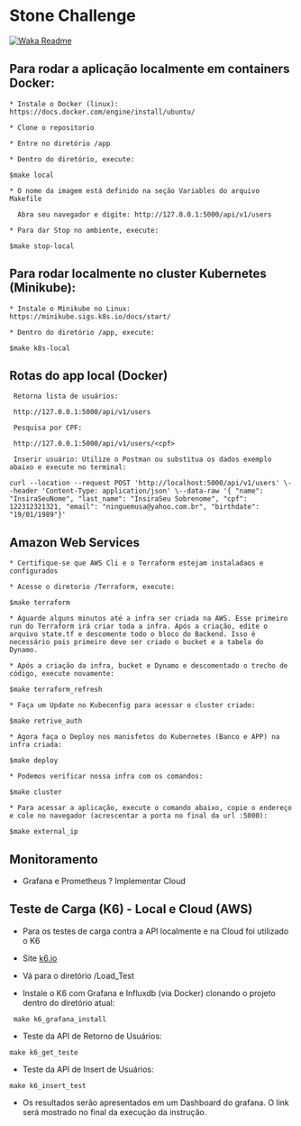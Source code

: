 # Stone Challenge
 
<!--START_SECTION:waka-->
<!--END_SECTION:waka-->

[![Waka Readme](https://github.com/Janoti/desafio-sre-devops/actions/workflows/main.yml/badge.svg)](https://github.com/Janoti/desafio-sre-devops/actions/workflows/main.yml)

## Para rodar a aplicação localmente em containers Docker:

    * Instale o Docker (linux): https://docs.docker.com/engine/install/ubuntu/

    * Clone o repositorio 

    * Entre no diretório /app    

    * Dentro do diretório, execute:

   ``` $make local ```

    * O nome da imagem está definido na seção Variables do arquivo Makefile
 
      Abra seu navegador e digite: http://127.0.0.1:5000/api/v1/users

    * Para dar Stop no ambiente, execute:

   ``` $make stop-local ```
    
## Para rodar localmente no cluster Kubernetes (Minikube):
    
    * Instale o Minikube no Linux: https://minikube.sigs.k8s.io/docs/start/

    * Dentro do diretório /app, execute:

   ``` $make k8s-local ```
    

## Rotas do app local (Docker)

     Retorna lista de usuários:
```  http://127.0.0.1:5000/api/v1/users ```

     Pesquisa por CPF: 
``` http://127.0.0.1:5000/api/v1/users/<cpf>```

     Inserir usuário: Utilize o Postman ou substitua os dados exemplo abaixo e execute no terminal:

``` curl --location --request POST 'http://localhost:5000/api/v1/users' \--header 'Content-Type: application/json' \--data-raw '{ "name": "InsiraSeuNome", "last_name": "InsiraSeu Sobrenome", "cpf": 122312321321, "email": "ninguemusa@yahoo.com.br", "birthdate": "19/01/1989"}' ```

## Amazon Web Services

    * Certifique-se que AWS Cli e o Terraform estejam instaladaos e configurados

    * Acesse o diretorio /Terraform, execute:
``` $make terraform ```

    * Aguarde alguns minutos até a infra ser criada na AWS. Esse primeiro run do Terraform irá criar toda a infra. Após a criação, edite o arquivo state.tf e descomente todo o bloco do Backend. Isso é necessário pois primeiro deve ser criado o bucket e a tabela do Dynamo.

    * Após a criação da infra, bucket e Dynamo e descomentado o trecho de código, execute novamente:

``` $make terraform_refresh ```

    * Faça um Update no Kubeconfig para acessar o cluster criado:

``` $make retrive_auth ```

    * Agora faça o Deploy nos manisfetos do Kubernetes (Banco e APP) na infra criada:

``` $make deploy ```

    * Podemos verificar nossa infra com os comandos:

 ``` $make cluster ```

    * Para acessar a aplicação, execute o comando abaixo, copie o endereço e cole no navegador (acrescentar a porta no final da url :5000):
 ``` $make external_ip ```

## Monitoramento 

* Grafana e Prometheus ? Implementar Cloud

## Teste de Carga (K6) - Local e Cloud (AWS)

* Para os testes de carga contra a API localmente e na Cloud foi utilizado o K6
* Site [k6.io](K6.io)

*  Vá para o diretório /Load_Test

* Instale o K6 com Grafana e Influxdb (via Docker) clonando o projeto dentro do diretório atual:

``` make k6_grafana_install```

* Teste da API de Retorno de Usuários:

``` make k6_get_teste ```

* Teste da API de Insert de Usuários:

``` make k6_insert_test ```

* Os resultados serão apresentados em um Dashboard do grafana. O link será mostrado no final da execução da instrução.
       
